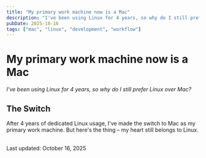 ```yaml
---
title: "My primary work machine now is a Mac"
description: "I've been using Linux for 4 years, so why do I still prefer Linux over Mac?"
pubDate: 2025-10-16
tags: ["mac", "linux", "development", "workflow"]
---
```


# My primary work machine now is a Mac

_I've been using Linux for 4 years, so why do I still prefer Linux over Mac?_

## The Switch

After 4 years of dedicated Linux usage, I've made the switch to Mac as my primary work machine. But here's the thing – my heart still belongs to Linux.


<br/>
Last updated: October 16, 2025